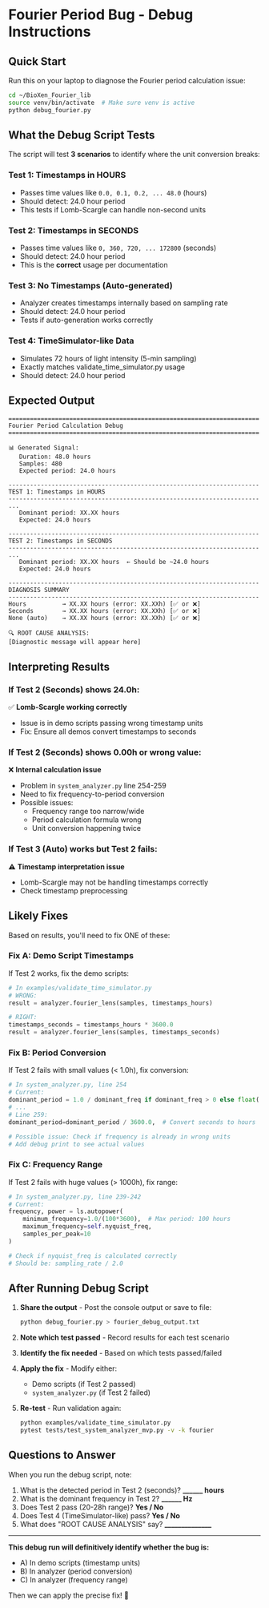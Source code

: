 # Fourier Period Bug - Debug Instructions

## Quick Start

Run this on your laptop to diagnose the Fourier period calculation issue:

```bash
cd ~/BioXen_Fourier_lib
source venv/bin/activate  # Make sure venv is active
python debug_fourier.py
```

## What the Debug Script Tests

The script will test **3 scenarios** to identify where the unit conversion breaks:

### Test 1: Timestamps in HOURS
- Passes time values like `0.0, 0.1, 0.2, ... 48.0` (hours)
- Should detect: 24.0 hour period
- This tests if Lomb-Scargle can handle non-second units

### Test 2: Timestamps in SECONDS  
- Passes time values like `0, 360, 720, ... 172800` (seconds)
- Should detect: 24.0 hour period
- This is the **correct** usage per documentation

### Test 3: No Timestamps (Auto-generated)
- Analyzer creates timestamps internally based on sampling rate
- Should detect: 24.0 hour period
- Tests if auto-generation works correctly

### Test 4: TimeSimulator-like Data
- Simulates 72 hours of light intensity (5-min sampling)
- Exactly matches validate_time_simulator.py usage
- Should detect: 24.0 hour period

## Expected Output

```
======================================================================
Fourier Period Calculation Debug
======================================================================

📊 Generated Signal:
   Duration: 48.0 hours
   Samples: 480
   Expected period: 24.0 hours

----------------------------------------------------------------------
TEST 1: Timestamps in HOURS
----------------------------------------------------------------------
...
   Dominant period: XX.XX hours
   Expected: 24.0 hours

----------------------------------------------------------------------
TEST 2: Timestamps in SECONDS
----------------------------------------------------------------------
...
   Dominant period: XX.XX hours  ← Should be ~24.0 hours
   Expected: 24.0 hours

----------------------------------------------------------------------
DIAGNOSIS SUMMARY
----------------------------------------------------------------------
Hours          → XX.XX hours (error: XX.XXh) [✅ or ❌]
Seconds        → XX.XX hours (error: XX.XXh) [✅ or ❌]
None (auto)    → XX.XX hours (error: XX.XXh) [✅ or ❌]

🔍 ROOT CAUSE ANALYSIS:
[Diagnostic message will appear here]
```

## Interpreting Results

### If Test 2 (Seconds) shows 24.0h:
✅ **Lomb-Scargle working correctly**
- Issue is in demo scripts passing wrong timestamp units
- Fix: Ensure all demos convert timestamps to seconds

### If Test 2 (Seconds) shows 0.00h or wrong value:
❌ **Internal calculation issue**
- Problem in `system_analyzer.py` line 254-259
- Need to fix frequency-to-period conversion
- Possible issues:
  - Frequency range too narrow/wide
  - Period calculation formula wrong
  - Unit conversion happening twice

### If Test 3 (Auto) works but Test 2 fails:
⚠️ **Timestamp interpretation issue**
- Lomb-Scargle may not be handling timestamps correctly
- Check timestamp preprocessing

## Likely Fixes

Based on results, you'll need to fix ONE of these:

### Fix A: Demo Script Timestamps
If Test 2 works, fix the demo scripts:

```python
# In examples/validate_time_simulator.py
# WRONG:
result = analyzer.fourier_lens(samples, timestamps_hours)

# RIGHT:
timestamps_seconds = timestamps_hours * 3600.0
result = analyzer.fourier_lens(samples, timestamps_seconds)
```

### Fix B: Period Conversion
If Test 2 fails with small values (< 1.0h), fix conversion:

```python
# In system_analyzer.py, line 254
# Current:
dominant_period = 1.0 / dominant_freq if dominant_freq > 0 else float('inf')
# ...
# Line 259:
dominant_period=dominant_period / 3600.0,  # Convert seconds to hours

# Possible issue: Check if frequency is already in wrong units
# Add debug print to see actual values
```

### Fix C: Frequency Range
If Test 2 fails with huge values (> 1000h), fix range:

```python
# In system_analyzer.py, line 239-242
# Current:
frequency, power = ls.autopower(
    minimum_frequency=1.0/(100*3600),  # Max period: 100 hours
    maximum_frequency=self.nyquist_freq,
    samples_per_peak=10
)

# Check if nyquist_freq is calculated correctly
# Should be: sampling_rate / 2.0
```

## After Running Debug Script

1. **Share the output** - Post the console output or save to file:
   ```bash
   python debug_fourier.py > fourier_debug_output.txt
   ```

2. **Note which test passed** - Record results for each test scenario

3. **Identify the fix needed** - Based on which tests passed/failed

4. **Apply the fix** - Modify either:
   - Demo scripts (if Test 2 passed)
   - `system_analyzer.py` (if Test 2 failed)

5. **Re-test** - Run validation again:
   ```bash
   python examples/validate_time_simulator.py
   pytest tests/test_system_analyzer_mvp.py -v -k fourier
   ```

## Questions to Answer

When you run the debug script, note:

1. What is the detected period in Test 2 (seconds)? **______ hours**
2. What is the dominant frequency in Test 2? **______ Hz**
3. Does Test 2 pass (20-28h range)? **Yes / No**
4. Does Test 4 (TimeSimulator-like) pass? **Yes / No**
5. What does "ROOT CAUSE ANALYSIS" say? **______________**

---

**This debug run will definitively identify whether the bug is:**
- A) In demo scripts (timestamp units)
- B) In analyzer (period conversion)
- C) In analyzer (frequency range)

Then we can apply the precise fix! 🎯
